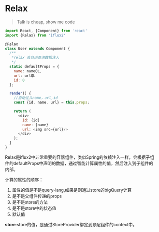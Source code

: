 # Relax

> Talk is cheap, show me code

```js
import React, {Component} from 'react'
import {Relax} from 'iflux2'

@Relax
class User extends Component {
  /**
   *relax 会自动查询数据注入
   */
  static defaultProps = {
    name: nameQL,
    url: urlQL
    id: 0
  };

  render() {
    //自动注入name，url,id
    const {id, name, url} = this.props;

    return (
      <div>
        id: {id}
        name: {name}
        url: <img src={url}/>
      </div>
    );
  }
}
```

Relax是iflux2中非常重要的容器组件，类似Spring的依赖注入一样，会根据子组件的defaultProps中声明的数据，通过智能计算属性的值，然后注入到子组件的内部。

计算的属性的顺序：

1. 属性的值是不是query-lang,如果是则通过store的bigQuery计算
2. 是不是父组件传递的props
3. 是不是store的方法
4. 是不是store中的状态值
5. 默认值

__store__:store的值，是通过StoreProvider绑定到顶层组件的context中。
